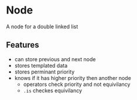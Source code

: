 # Node
A node for a double linked list

## Features
* can store previous and next node
* stores templated data
* stores perminant priority
* knows if it has higher priority then another node
  * operators check priority and not equivilancy
  * `.is` checkes equivilancy